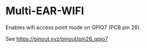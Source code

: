 # Multi-EAR-WIFI

Enables wifi access point mode on GPIO7 (PCB pin 26).

See https://pinout.xyz/pinout/pin26_gpio7
